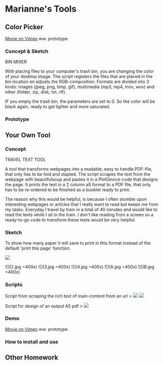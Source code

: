 # Marianne's Tools

## Color Picker

[Movie on Vimeo](https://vimeo.com/159337264) 
ww: prototype

### Concept & Sketch

BIN MIXER

With placing files to your computer's trash bin, you are changing the color of your desktop image. The script registers the files that are placed in the bin location en adjusts the RGB-composition. Formats are divided into 3 kinds: images (jpeg, png, bmp, gif), multimedia (mp3, mp4, mov, wov) and other (folder, zip, disk, txt, rtf).

IF you empty the trash bin, the parameters are set to 0. So the color will be black again, ready to get lighter and more saturated. 


### Prototype



## Your Own Tool

### Concept

TRAVEL TEXT TOOL

A tool that transforms webpages into a readable, easy to handle PDF-file, that only has to be fold and stapled. The script scrapes the text from the webpage with beautifulsoup and pastes it in a PlotDevice-code that designs the page. It prints the text in a 2 column a5 format to a PDF file, that only has to be re-ordered to be finished as a booklet ready to print.

The reason why this would be helpful, is because I often stumble upon interesting webpages or articles that I really want to read but keeps me from my tasks. Everyday I travel by train in a total of 40 minutes and would like to read the texts while I sit in the train. I don't like reading from a screen so a ready-to-go code to transform these texts would be very helpful.

### Sketch

To show how many paper it will save to print in this format instead of the default 'print this page' function.

![](comparison.png)



![](2.jpg =400x)
![](3.jpg =400x)
![](4.jpg =400x)
![](A.jpg =400x)
![](B.jpg =400x)

### Scripts

Script from scraping the rich text of main-content from an url >
![](BS.pv)
![](BS2.pv)

Script for design of an output A5 pdf >
![](indeling.pv)

### Demo

[Movie on Vimeo](https://vimeo.com/159336373) 
ww: prototype


### How to install and use



## Other Homework

